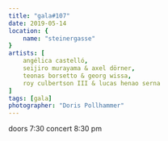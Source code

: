 ```yaml
---
title: "gala#107"
date: 2019-05-14
location: {
    name: "steinergasse"
}
artists: [
    angélica castelló,
    seijiro murayama & axel dörner,
    teonas borsetto & georg wissa,
    roy culbertson III & lucas henao serna
]
tags: [gala]
photographer: "Doris Pollhammer"
---
```

doors 7:30 concert 8:30 pm
